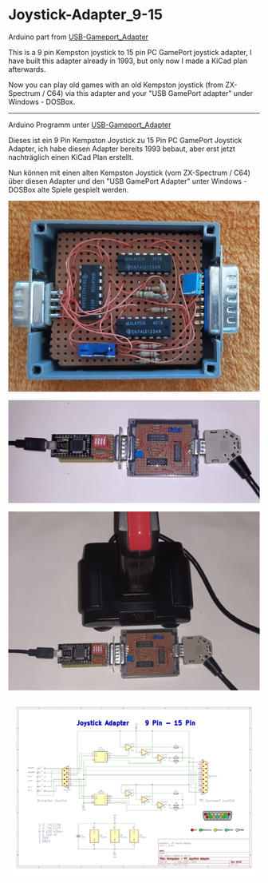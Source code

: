 # Joystick-Adapter_9-15

Arduino part from [USB-Gameport_Adapter](https://github.com/necroware/gameport-adapter)

This is a 9 pin Kempston joystick to 15 pin PC GamePort joystick adapter,
I have built this adapter already in 1993, but only now I made a KiCad plan afterwards.

Now you can play old games with an old Kempston joystick (from ZX-Spectrum / C64) via this adapter and your "USB GamePort adapter" under Windows - DOSBox.

- - -

Arduino Programm unter [USB-Gameport_Adapter](https://github.com/necroware/gameport-adapter)

Dieses ist ein 9 Pin Kempston Joystick zu 15 Pin PC GamePort Joystick Adapter, 
ich habe diesen Adapter bereits 1993 bebaut, aber erst jetzt nachträglich einen KiCad Plan erstellt.

Nun können mit einen alten Kempston Joystick (vom ZX-Spectrum / C64) über diesen Adapter und den "USB GamePort Adapter" unter Windows - DOSBox alte Spiele gespielt werden.

![USB-Gameport_Adapter_01](./USB-Gameport_Adapter_01.jpg)

![USB-Gameport_Adapter_02](./USB-Gameport_Adapter_02.jpg)

![USB-Gameport_Adapter_03](./USB-Gameport_Adapter_03.jpg)

![USB-Gameport_Adapter_04](./Joystick-Adapter_9-15Pin_Schematic.jpg)
